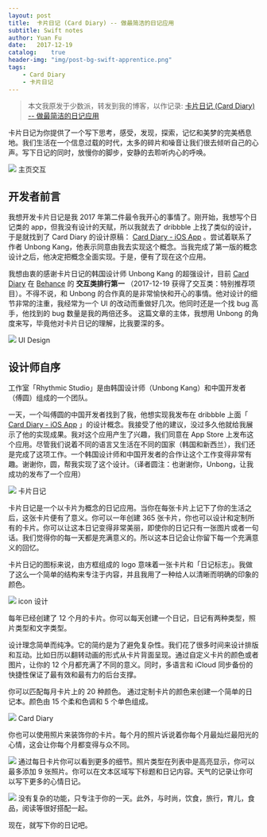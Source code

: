 ```yaml
---
layout: post
title:  卡片日记 (Card Diary) -- 做最简洁的日记应用
subtitle: Swift notes
author: Yuan Fu
date:   2017-12-19
catalog:    true
header-img: "img/post-bg-swift-apprentice.png"
tags:
    - Card Diary
    - 卡片日记
---
```


> 本文我原发于少数派，转发到我的博客，以作记录: [卡片日记 (Card Diary) -- 做最简洁的日记应用](https://sspai.com/post/42384)


卡片日记为你提供了一个写下思考，感受，发现，探索，记忆和美梦的完美栖息地。我们生活在一个信息过载的时代，太多的碎片和噪音让我们很去倾听自己的心声。写下日记的同时，放慢你的脚步，安静的去聆听内心的呼唤。

![](CardDiarySSPai/c4faf717bdc4f68740d270013b6ef4f0.gif)
主页交互

## 开发者前言

我想开发卡片日记是我 2017 年第二件最令我开心的事情了。刚开始，我想写个日记类的 app，但我没有设计的天赋，所以我就去了 dribbble 上找了类似的设计，于是就找到了 Card Diary 的设计原稿： [Card Diary - iOS App](https://dribbble.com/shots/3998692-Card-Diary-iOS-App) 。尝试着联系了作者 Unbong Kang，他表示同意由我去实现这个概念。当我完成了第一版的概念设计之后，他决定把概念全面实现。于是，便有了现在这个应用。

我想由衷的感谢卡片日记的韩国设计师 Unbong Kang 的超强设计，目前  [Card Diary](https://www.behance.net/gallery/59120015/Card-Diary-iOS-App)  在  [Behance](https://www.behance.net/galleries/8/Interaction?tracking_source=title)  的 **交互类排行第一** （2017-12-19 获得了交互类：特别推荐项目）。不得不说，和 Unbong 的合作真的是非常愉快和开心的事情。他对设计的细节非常的注重，我经常为一个 UI 的改动而重做好几次。他同时还是一个找 bug 高手，他找到的 bug 数量是我的两倍还多。
这篇文章的主体，我想用 Unbong 的角度来写，毕竟他对卡片日记的理解，比我要深的多。

![](CardDiarySSPai/c9667c2b03602ae3ce344d37fdd80e33.png)
UI Design

## 设计师自序

工作室「Rhythmic Studio」是由韩国设计师（Unbong Kang）和中国开发者（傅圆）组成的一个团队。

一天，一个叫傅圆的中国开发者找到了我，他想实现我发布在 dribbble 上面「 [Card Diary - iOS App](https://dribbble.com/shots/3998692-Card-Diary-iOS-App) 」的设计概念。我接受了他的建议，没过多久他就给我展示了他的实现成果。我对这个应用产生了兴趣，我们同意在 App Store 上发布这个应用。尽管我们说着不同的语言又生活在不同的国家（韩国和新西兰），我们还是完成了这项工作。一个韩国设计师和中国开发者的合作让这个工作变得非常有趣。谢谢你，圆，帮我实现了这个设计。（译者圆注：也谢谢你，Unbong，让我成功的发布了一个应用）

![](CardDiarySSPai/5df539b631cb0fc5c8e3aeed07074d7b.png)
卡片日记

卡片日记是一个以卡片为概念的日记应用。当你在每张卡片上记下了你的生活之后，这张卡片便有了意义。你可以一年创建 365 张卡片，你也可以设计和定制所有的卡片。你可以让这本日记变得非常美丽，即使你的日记只有一张图片或者一句话。我们觉得你的每一天都是充满意义的。所以这本日记会让你留下每一个充满意义的回忆。

卡片日记的图标来说，由方框组成的 logo 意味着一张卡片和「日记标志」。我做了这么一个简单的结构来专注于内容，并且我用了一种给人以清晰而明确的印象的颜色。

![](CardDiarySSPai/b7d1715372425ebd5aa15185b3d3e8ad.png)
icon 设计

每年已经创建了 12 个月的卡片。你可以每天创建一个日记，日记有两种类型，照片类型和文字类型。

设计理念简单而纯净。它的简约是为了避免复杂性。我们花了很多时间来设计排版和互动。比如日历以翻转动画的形式从卡片背面呈现。通过自定义卡片的颜色或者图片，让你的 12 个月都充满了不同的意义。同时，多语言和 iCloud 同步备份的快捷性保证了最有效和最有力的后台支撑。

你可以匹配每月卡片上的 20 种颜色。 通过定制卡片的颜色来创建一个简单的日记本。颜色由 15 个柔和色调和 5 个单色组成。

![](CardDiarySSPai/5a815b6a0e4c3e55c4a2311aff67bf0a.png)
Card Diary

你也可以使用照片来装饰你的卡片。每个月的照片诉说着你每个月最灿烂最阳光的心情，这会让你每个月都变得与众不同。

![](CardDiarySSPai/f49098167014b84d1a00b64db2c46f45.png)
通过每日卡片你可以看到更多的细节。照片类型在列表中是高亮显示，你可以最多添加 9 张照片。你可以在文本区域写下标题和日记内容。天气的记录让你可以写下更多的心情日记。

![](CardDiarySSPai/d23037e95b157b2087ba3c41de53705d.png)
没有复杂的功能，只专注于你的一天。此外，与时尚，饮食，旅行，育儿，食品，阅读等很好搭配一起。

现在，就写下你的日记吧。
